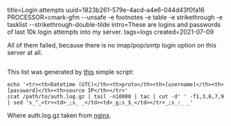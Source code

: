 title=Login attempts
uuid=1823b261-579e-4acd-a4e6-044d43f0fa16
PROCESSOR=cmark-gfm --unsafe -e footnotes -e table -e strikethrough -e tasklist --strikethrough-double-tilde
intro=These are logins and passwords of last 10k login attempts into my server.
tags=logs
created=2021-07-09

All of them failed, because there is no imap/pop/smtp login option on this server at all.

<p id="stat"></p>

<div>
<style>
td,th {white-space: pre;}
/*
table { background-color: white; }
@media (prefers-color-scheme: dark) {
	table { background-color: black; }
}
*/
</style>
</div>
 
<div>
<!-- how to negate parent's margin:auto: https://stackoverflow.com/a/69381861 -->
<div style="width: 100vw;margin-left: calc( (-100vw + 80ex ) /2);">
<table style="margin: auto">
<!--# include virtual="/logshow/login-attempts.sh" -->
</table>
</div>
</div>

This list was generated by [this][sc] simple script:

	echo '<tr><th>Datetime (UTC)</th><th>proto</th><th>[username]</th><th>[password]</th><th>source IP</th></tr>'
	zcat /path/to/auth.log.gz | tail -n10000 | tac | cut -d' ' -f1,3,6,7,9 | sed 's_^_<tr><td>_;s_ _</td><td>_g;s_$_</td></tr>_;s_:_ _'

Where auth.log.gz taken from [nginx][ng].

[sc]: https://github.com/Lex-2008/containers/blob/master/logshow.cont/data/html/login-attempts.sh
[ng]: https://github.com/Lex-2008/containers/blob/master/nginx.cont/data/conf/nginx.conf#:~:text=access_log%20/data/logs/-,auth.log.gz,-auth%20gzip%20flush

<script>
document.body.onload=function(){
	t=window.performance.timing;
	document.getElementById('stat').innerHTML='Page received in <b>'+
		(t.responseEnd-t.requestStart)+  '</b>ms, plus <b>'+
		(t.domComplete-t.navigationStart-(t.responseEnd-t.requestStart))+
		'</b>ms overhead (reported by your browser).';
}
</script>
